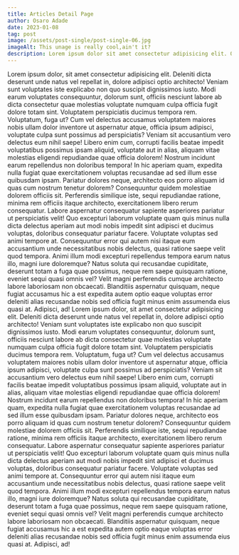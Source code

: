 ```yaml
---
title: Articles Detail Page
author: Osaro Adade
date: 2023-01-08
tag: post
image: /assets/post-single/post-single-06.jpg
imageAlt: This unage is really cool,ain't it?
description: Lorem ipsum dolor sit amet consectetur adipisicing elit. Officiis enim quisquam adipisci labore laudantium, sapiente aliquid accusantium dignissimos, eligendi tempore recusandae et, illo veniam vitae quas quos pariatur sequi odit.
---
```


Lorem ipsum dolor, sit amet consectetur adipisicing elit. Deleniti dicta deserunt unde natus vel repellat in, dolore adipisci optio architecto! Veniam sunt voluptates iste explicabo non quo suscipit dignissimos iusto.
Modi earum voluptates consequuntur, dolorum sunt, officiis nesciunt labore ab dicta consectetur quae molestias voluptate numquam culpa officia fugit dolore totam sint. Voluptatem perspiciatis ducimus tempora rem. Voluptatum, fuga ut?
Cum vel delectus accusamus voluptatem maiores nobis ullam dolor inventore ut aspernatur atque, officia ipsum adipisci, voluptate culpa sunt possimus ad perspiciatis? Veniam sit accusantium vero delectus eum nihil saepe!
Libero enim cum, corrupti facilis beatae impedit voluptatibus possimus ipsam aliquid, voluptate aut in alias, aliquam vitae molestias eligendi repudiandae quae officia dolorem! Nostrum incidunt earum repellendus non doloribus tempora!
In hic aperiam quam, expedita nulla fugiat quae exercitationem voluptas recusandae ad sed illum esse quibusdam ipsam. Pariatur dolores neque, architecto eos porro aliquam id quas cum nostrum tenetur dolorem?
Consequuntur quidem molestiae dolorem officiis sit. Perferendis similique iste, sequi repudiandae ratione, minima rem officiis itaque architecto, exercitationem libero rerum consequatur. Labore aspernatur consequatur sapiente asperiores pariatur ut perspiciatis velit!
Quo excepturi laborum voluptate quam quis minus nulla dicta delectus aperiam aut modi nobis impedit sint adipisci et ducimus voluptas, doloribus consequatur pariatur facere. Voluptate voluptas sed animi tempore at.
Consequuntur error qui autem nisi itaque eum accusantium unde necessitatibus nobis delectus, quasi ratione saepe velit quod tempora. Animi illum modi excepturi repellendus tempora earum natus illo, magni iure doloremque?
Natus soluta qui recusandae cupiditate, deserunt totam a fuga quae possimus, neque rem saepe quisquam ratione, eveniet sequi quasi omnis vel? Velit magni perferendis cumque architecto labore laboriosam non obcaecati.
Blanditiis aspernatur quisquam, neque fugiat accusamus hic a est expedita autem optio eaque voluptas error deleniti alias recusandae nobis sed officia fugit minus enim assumenda eius quasi at. Adipisci, ad!
Lorem ipsum dolor, sit amet consectetur adipisicing elit. Deleniti dicta deserunt unde natus vel repellat in, dolore adipisci optio architecto! Veniam sunt voluptates iste explicabo non quo suscipit dignissimos iusto.
Modi earum voluptates consequuntur, dolorum sunt, officiis nesciunt labore ab dicta consectetur quae molestias voluptate numquam culpa officia fugit dolore totam sint. Voluptatem perspiciatis ducimus tempora rem. Voluptatum, fuga ut?
Cum vel delectus accusamus voluptatem maiores nobis ullam dolor inventore ut aspernatur atque, officia ipsum adipisci, voluptate culpa sunt possimus ad perspiciatis? Veniam sit accusantium vero delectus eum nihil saepe!
Libero enim cum, corrupti facilis beatae impedit voluptatibus possimus ipsam aliquid, voluptate aut in alias, aliquam vitae molestias eligendi repudiandae quae officia dolorem! Nostrum incidunt earum repellendus non doloribus tempora!
In hic aperiam quam, expedita nulla fugiat quae exercitationem voluptas recusandae ad sed illum esse quibusdam ipsam. Pariatur dolores neque, architecto eos porro aliquam id quas cum nostrum tenetur dolorem?
Consequuntur quidem molestiae dolorem officiis sit. Perferendis similique iste, sequi repudiandae ratione, minima rem officiis itaque architecto, exercitationem libero rerum consequatur. Labore aspernatur consequatur sapiente asperiores pariatur ut perspiciatis velit!
Quo excepturi laborum voluptate quam quis minus nulla dicta delectus aperiam aut modi nobis impedit sint adipisci et ducimus voluptas, doloribus consequatur pariatur facere. Voluptate voluptas sed animi tempore at.
Consequuntur error qui autem nisi itaque eum accusantium unde necessitatibus nobis delectus, quasi ratione saepe velit quod tempora. Animi illum modi excepturi repellendus tempora earum natus illo, magni iure doloremque?
Natus soluta qui recusandae cupiditate, deserunt totam a fuga quae possimus, neque rem saepe quisquam ratione, eveniet sequi quasi omnis vel? Velit magni perferendis cumque architecto labore laboriosam non obcaecati.
Blanditiis aspernatur quisquam, neque fugiat accusamus hic a est expedita autem optio eaque voluptas error deleniti alias recusandae nobis sed officia fugit minus enim assumenda eius quasi at. Adipisci, ad!